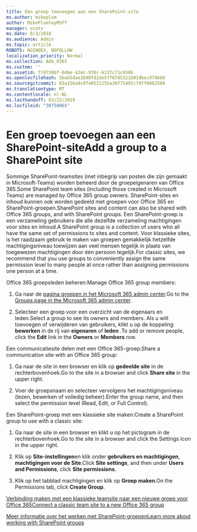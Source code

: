 ```yaml
---
title: Een groep toevoegen aan een SharePoint-site
ms.author: mikeplum
author: MikePlumleyMSFT
manager: scotv
ms.date: 8/3/2018
ms.audience: Admin
ms.topic: article
ROBOTS: NOINDEX, NOFOLLOW
localization_priority: Normal
ms.collection: Adm_O365
ms.custom: ''
ms.assetid: f7d730bf-0d6e-424c-970c-6137c71cb50b
ms.openlocfilehash: 5bab5dae1b98fd2de57f07d5321b01dbec974b60
ms.sourcegitcommit: 03a156a9c9740521155a30775492c7dff0982588
ms.translationtype: MT
ms.contentlocale: nl-NL
ms.lasthandoff: 03/22/2019
ms.locfileid: "30758065"
---
```

# <a name="add-a-group-to-a-sharepoint-site"></a><span data-ttu-id="30ba4-102">Een groep toevoegen aan een SharePoint-site</span><span class="sxs-lookup"><span data-stu-id="30ba4-102">Add a group to a SharePoint site</span></span>

<span data-ttu-id="30ba4-103">Sommige SharePoint-teamsites (met inbegrip van posten die zijn gemaakt in Microsoft-Teams) worden beheerd door de groepeigenaren van Office 365.</span><span class="sxs-lookup"><span data-stu-id="30ba4-103">Some SharePoint team sites (including those created in Microsoft Teams) are managed by Office 365 group owners.</span></span> <span data-ttu-id="30ba4-104">SharePoint-sites en inhoud kunnen ook worden gedeeld met groepen voor Office 365 en SharePoint-groepen.</span><span class="sxs-lookup"><span data-stu-id="30ba4-104">SharePoint sites and content can also be shared with Office 365 groups, and with SharePoint groups.</span></span> <span data-ttu-id="30ba4-105">Een SharePoint-groep is een verzameling gebruikers die alle dezelfde verzameling machtigingen voor sites en inhoud.</span><span class="sxs-lookup"><span data-stu-id="30ba4-105">A SharePoint group is a collection of users who all have the same set of permissions to sites and content.</span></span> <span data-ttu-id="30ba4-106">Voor klassieke sites, is het raadzaam gebruik te maken van groepen gemakkelijk hetzelfde machtigingsniveau toewijzen aan veel mensen tegelijk in plaats van toegewezen machtigingen door één persoon tegelijk.</span><span class="sxs-lookup"><span data-stu-id="30ba4-106">For classic sites, we recommend that you use groups to conveniently assign the same permission level to many people at once rather than assigning permissions one person at a time.</span></span>
  
<span data-ttu-id="30ba4-107">Office 365 groepsleden beheren:</span><span class="sxs-lookup"><span data-stu-id="30ba4-107">Manage Office 365 group members:</span></span>
  
1. <span data-ttu-id="30ba4-108">Ga naar de [pagina groepen in het Microsoft 365 admin center](https://portal.office.com/adminportal/home#/groups).</span><span class="sxs-lookup"><span data-stu-id="30ba4-108">Go to the [Groups page in the Microsoft 365 admin center](https://portal.office.com/adminportal/home#/groups).</span></span>
    
2. <span data-ttu-id="30ba4-109">Selecteer een groep voor een overzicht van de eigenaars en leden.</span><span class="sxs-lookup"><span data-stu-id="30ba4-109">Select a group to see its owners and members.</span></span> <span data-ttu-id="30ba4-110">Als u wilt toevoegen of verwijderen van gebruikers, klikt u op de koppeling **bewerken** in de rij van **eigenaren** of **leden** .</span><span class="sxs-lookup"><span data-stu-id="30ba4-110">To add or remove people, click the **Edit** link in the **Owners** or **Members** row.</span></span> 
    
<span data-ttu-id="30ba4-111">Een communicatiesite delen met een Office 365-groep:</span><span class="sxs-lookup"><span data-stu-id="30ba4-111">Share a communication site with an Office 365 group:</span></span>
  
1. <span data-ttu-id="30ba4-112">Ga naar de site in een browser en klik op **gedeelde site** in de rechterbovenhoek.</span><span class="sxs-lookup"><span data-stu-id="30ba4-112">Go to the site in a browser and click **Share site** in the upper right.</span></span> 
    
2. <span data-ttu-id="30ba4-113">Voer de groepsnaam en selecteer vervolgens het machtigingsniveau (lezen, bewerken of volledig beheer).</span><span class="sxs-lookup"><span data-stu-id="30ba4-113">Enter the group name, and then select the permission level (Read, Edit, or Full Control).</span></span>
    
<span data-ttu-id="30ba4-114">Een SharePoint-groep met een klassieke site maken:</span><span class="sxs-lookup"><span data-stu-id="30ba4-114">Create a SharePoint group to use with a classic site:</span></span>
  
1. <span data-ttu-id="30ba4-115">Ga naar de site in een browser en klikt u op het pictogram in de rechterbovenhoek.</span><span class="sxs-lookup"><span data-stu-id="30ba4-115">Go to the site in a browser and click the Settings icon in the upper right.</span></span>
    
2. <span data-ttu-id="30ba4-116">Klik op **Site-instellingen**en klik onder **gebruikers en machtigingen**, **machtigingen voor de Site**.</span><span class="sxs-lookup"><span data-stu-id="30ba4-116">Click **Site settings**, and then under **Users and Permissions**, click **Site permissions**.</span></span>
    
3. <span data-ttu-id="30ba4-117">Klik op het tabblad machtigingen en klik op **Groep maken**.</span><span class="sxs-lookup"><span data-stu-id="30ba4-117">On the Permissions tab, click **Create Group**.</span></span>
    
[<span data-ttu-id="30ba4-118">Verbinding maken met een klassieke teamsite naar een nieuwe groep voor Office 365</span><span class="sxs-lookup"><span data-stu-id="30ba4-118">Connect a classic team site to a new Office 365 group</span></span>](https://go.microsoft.com/fwlink/?linkid=2008654)
  
[<span data-ttu-id="30ba4-119">Meer informatie over het werken met SharePoint-groepen</span><span class="sxs-lookup"><span data-stu-id="30ba4-119">Learn more about working with SharePoint groups</span></span>](https://go.microsoft.com/fwlink/?linkid=874658)
  

